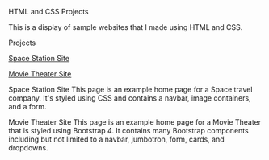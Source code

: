 HTML and CSS Projects

This is a display of sample websites that I made using HTML and CSS.

Projects

[Space Station Site](https://github.com/Laziej/HTML-and-CSS-Projects/blob/main/Basic_HTML_and_CSS/Project%20(Basic%20HTML%20Website)/index.html)

[Movie Theater Site](https://github.com/Laziej/HTML-and-CSS-Projects/blob/main/Basic_HTML_and_CSS/bootstrap4_project/academy_cinemas.html)



Space Station Site
This page is an example home page for a Space travel company.  It's styled using CSS and contains a navbar, image containers, and a form.


Movie Theater Site
This page is an example home page for a Movie Theater that is styled using Bootstrap 4.  It contains many Bootstrap components including but not limited to a navbar, jumbotron, form, cards, and dropdowns.
